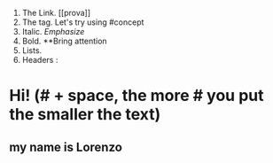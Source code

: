 1. The Link. [[prova]]
2. The tag. Let's try using #concept
3. Italic. *Emphasize*
4. Bold. **Bring attention
5. Lists.
6. Headers :

# Hi! (# + space, the more # you put the smaller the text)

## my name is Lorenzo



 